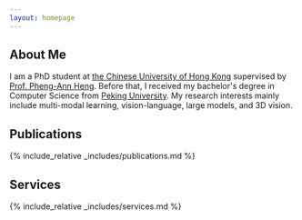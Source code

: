 ```yaml
---
layout: homepage
---
```


## About Me

I am a PhD student at [the Chinese University of Hong Kong](https://www.cuhk.edu.hk) supervised by [Prof. Pheng-Ann Heng](https://www.cse.cuhk.edu.hk/~pheng/1.html). Before that, I received my bachelor's degree in Computer Science from [Peking University](https://www.pku.edu.cn/). My research interests mainly include multi-modal learning, vision-language, large models, and 3D vision. 

## Publications
{% include_relative _includes/publications.md %}

## Services
{% include_relative _includes/services.md %}

